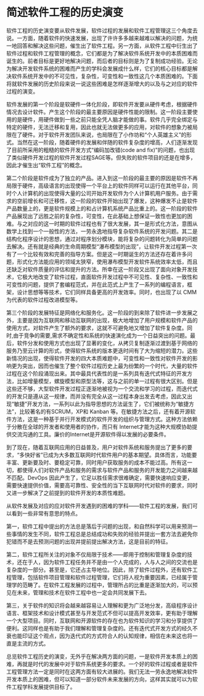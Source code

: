 # 简述软件工程的历史演变

软件工程的历史演变要从软件发展，软件过程的发展和软件工程管理这三个角度去说。一方面，随着软件的快速发展，出现了许许多多越来越难以解决的问题，为统一地回答和解决这些问题，催生出了软件工程。另一方面，从软件工程中衍生出了软件过程和软件工程管理的概念，它们都是为了解决软件系统开发中的本质困难而诞生的。前者目标是更好地解决问题，而后者的目标则是为了复制成功经验。无论为解决开发软件系统的困难而产生的学科会发展成什么样，它们的核心目标都是解决软件系统开发中的不可见性，复杂性，可变性和一致性这几个本质困难的。下面将就软件发展的历史阶段来说一说这些困难是怎样逐渐增大的以及与之对应的软件过程的演变。

软件发展的第一个阶段是软硬件一体化阶段，即软件开发要从硬件考虑，根据硬件情况去设计软件。产生这个阶段的最主要原因是硬件性能的限制。这一阶段主要使用的是硬件，用硬件做到一些之前只能全凭人脑才能做的事。软件几乎完全绑定与特定的硬件，无法迁移和复用，因此也就无法做更多的应用，对软件的想象力被局限在了硬件。对于软件开发团队来说，也局限在了小作坊和“个人英雄主义”的形式。当然在这一阶段，随着硬件的发展和伴随的软件复杂度的增高，人们逐渐发现了目前所采用的粗糙的软件开发方式“编码加改错(code and fix)”的问题，也出现了类似硬件开发过程的软件开发过程SAGE等。但失败的软件项目的还是在增多，因此才催生出“软件工程”的概念。

第二个阶段是软件成为了独立的产品。进入到这一阶段的最主要的原因是软件不再局限于硬件，高级语言的出现使得一个平台上的软件同样可以运行在其他平台，同时个人计算机的出现使得大量的公司开始开发软件为个人计算机用户服务。由于需求的空前增长和可迁移性，这一阶段的软件开始出现了爆发，这种爆发不止是软件产品数量上的，更是软件规模上的和占计算机系统产品比重上的。这一阶段的软件产品展现出了远胜之前的复杂性，可变性，在此基础上想保证一致性也更加的困难。与之对应的这一时期的软件过程也有了很大发展，其一是形式化方法，意图从数学上找到一个一般性的方法，一劳永逸地指导复杂软件系统的开发问题。其二是结构化程序设计的思想，通过对程序划分模块，能将复杂的问题转化为简单的问题去解决。还有就是经典的生命周期模型“瀑布模型的出现”，让软件开发过程第一次有了一个比较有效和完善的指导方案。但是这一时期诞生的方法还存在着许多问题，形式化方法能应用的领域太狭窄，使用瀑布模型开发软件系统效率太低，而且还缺乏对软件质量的评估和提升的方法。所幸在这一阶段又出现了面向对象开发技术，它极大地改变了软件过程，直面软件开发过程中不可见性、复杂性、一致性和可变性的问题，提供了套编程范式，并在此范式上产生了一系列的编程语言，框架，设计思想等等技术，它们同样具备更高的开发效率。同时，也出现了以 CMM 为代表的软件过程改进模型等。

第三个阶段的发展特征是网络化和服务化。这一阶段的到来除了软件进一步发展之外，主要是因为互联网和移动互联网的出现，极大地增加了用户规模和软件产品的使用方式，对软件产生了额外的要求，这就不可避免地又增加了软件复杂度。同时,由于竞争的需要,需求不确定性和系统的快速演化成为一个日益突出的问题。最后，软件分发和使用方式也出现了显著的变化，从拷贝复制逐渐过渡到基于网络的服务乃至云计算的形式，使得软件系统的版本更迭时间有了大为缩短的潜力。这些新情况的出现，使得软件开发的四大本质难题中，可变性和一致性对软件开发的影响更为突出，因而也催生了整个软件过程历史上最为纷繁的一个时代，大量的软件过程在这个阶段涌现出来。其中最具代表性的是一系列具有迭代式特征的开发方法，比如增量模型，螺旋模型和原型法等，这与之前的单一过程有很大区别。但是这些还不够，大型软件开发过程正逐渐地被视为一个交流和学习的过程，而迭代式的开发只是遵从这一规律，而并没有完全从这一过程本身出发去考虑，因此又出现“敏捷”开发方法，一系列以此为指导思想的方法诞生了，它们被统称为“敏捷方法”，比较著名的有SCRUM，XP和 Kanban 等。在敏捷方法之后，还有着开源软件方法，这是一种基于并行开发模式的软件开发的组织与管理方式。这种方法依赖于分散在全球的开发者和使用者的协作，而只有 Internet才能为这种大规模协助提供交流沟通的工具。廉价的Internet是开源软件得以发展的必要条件。

到了现在，随着互联网应用的日益普及，用户对软件系统和服务提出了更多的要求，“多快好省”已成为大多数互联网时代软件用户的基本期望。具体而言，功能要丰富、更新要及时、要稳定可靠，同时用户获取服务的成本不能过高。所有这一切，都使得人们对软件产品和服务的需求与软件产品和服务的开发能力之间越来越不匹配。DevOps 因此产生了，它足以胜任需求很难确定，需要快速响应变更，需要快速提供价值，需要高可靠性、安全性的当下互联网时代对软件的要求，同时又进一步解决了之前提到的软件开发的本质性难题。

从软件发展及对应的应对软件开发遇到的困难的学科——软件工程的发展，我们可以看到一些非常有意思的特点。

第一，软件工程中提出的方法总是落后于问题的出现，和自然科学可以用来预测一些事情的发生不同，软件工程总是总结成功和失败的经验并提出一套方法去避免你犯错而不是去预测问题的出现并提前提出解决方法，这是目前的特征。

第二，软件工程所关注的对象不仅局限于技术——即用于控制和管理复杂度的技术，还在于人，因为软件工程任务并不是由一个人完成的，人与人之间的交流也是复杂度的一部分。甚至是，它还占主导地位。因此，除了软件过程外，还有软件工程管理，包括软件项目管理和软件过程管理，它们将人视为重要因素，已经属于管理学的范畴了。在软件工程发展的过程中，管理所占的比重是逐渐加大的，可以预见在未来，管理和技术在软件工程中也一定会共同发展下去。

第三，关于软件的知识将会越来越容易让人理解和更为广泛地分发，高级程序设计语言、框架技术和设计模式甚至与开发范式不但可以提高开发效率，更有助于理解一个大型项目。同时，互联网和开源软件的存在也为软件知识的学习和分享提供了便利。这同样也是有助于我们理解和管理复杂度的。还有迭代式开发方式的经久不衰也能印证这个观点，因为迭代式的方式符合人的认知规律，相信在未来这也将一直是主流的方式。

总览软件工程历史的演变，无外乎在解决两方面的问题，一是软件开发本质上的困难，再就是时代的发展中对于软件系统更多的要求。一个好的软件过程或者是软件工程管理方法一定是同时在这两方面有较大进展的。我们无法一劳永逸地解决软件开发本质上的困难，但可以知道一部分软件未来发展的方向，这样其实就可以为软件工程学科发展提供目标了。

